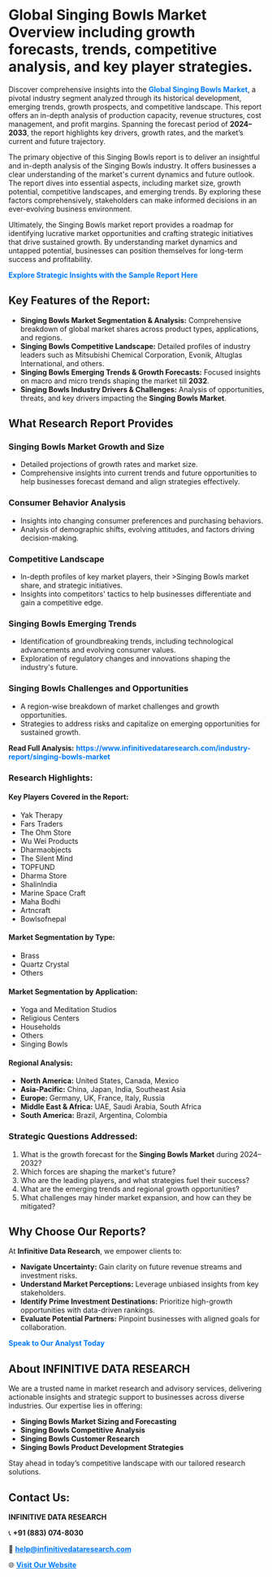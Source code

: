 <h1>Global Singing Bowls Market Overview including growth forecasts, trends, competitive analysis, and key player strategies.</h1>
<p>
Discover comprehensive insights into the 
<a href="https://www.infinitivedataresearch.com/industry-report/singing-bowls-market" rel="dofollow" style="color: #007BFF; text-decoration: none;"><strong>Global Singing Bowls Market</strong></a>, a pivotal industry segment analyzed through its historical development, emerging trends, growth prospects, and competitive landscape. This report offers an in-depth analysis of production capacity, revenue structures, cost management, and profit margins. Spanning the forecast period of <strong>2024–2033</strong>, the report highlights key drivers, growth rates, and the market’s current and future trajectory.
</p>
<p>
The primary objective of this Singing Bowls report is to deliver an insightful and in-depth analysis of the Singing Bowls industry. It offers businesses a clear understanding of the market's current dynamics and future outlook. The report dives into essential aspects, including market size, growth potential, competitive landscapes, and emerging trends. By exploring these factors comprehensively, stakeholders can make informed decisions in an ever-evolving business environment.
</p>
<p>
Ultimately, the Singing Bowls market report provides a roadmap for identifying lucrative market opportunities and crafting strategic initiatives that drive sustained growth. By understanding market dynamics and untapped potential, businesses can position themselves for long-term success and profitability.
</p>
<p>
<a href="https://www.infinitivedataresearch.com/request-sample/reportId=102343" style="color: #007BFF; text-decoration: none;"><strong>Explore Strategic Insights with the Sample Report Here</strong></a>
</p>

<h2>Key Features of the Report:</h2>
<ul>
<li><strong>Singing Bowls Market Segmentation & Analysis:</strong> Comprehensive breakdown of global market shares across product types, applications, and regions.</li>
<li><strong>Singing Bowls Competitive Landscape:</strong> Detailed profiles of industry leaders such as Mitsubishi Chemical Corporation, Evonik, Altuglas International, and others.</li>
<li><strong>Singing Bowls Emerging Trends & Growth Forecasts:</strong> Focused insights on macro and micro trends shaping the market till <strong>2032</strong>.</li>
<li><strong>Singing Bowls Industry Drivers & Challenges:</strong> Analysis of opportunities, threats, and key drivers impacting the <strong>Singing Bowls Market</strong>.</li>
</ul>

<h2>What Research Report Provides</h2>
<h3>Singing Bowls Market Growth and Size</h3>
<ul>
<li>Detailed projections of growth rates and market size.</li>
<li>Comprehensive insights into current trends and future opportunities to help businesses forecast demand and align strategies effectively.</li>
</ul>

<h3>Consumer Behavior Analysis</h3>
<ul>
<li>Insights into changing consumer preferences and purchasing behaviors.</li>
<li>Analysis of demographic shifts, evolving attitudes, and factors driving decision-making.</li>
</ul>

<h3>Competitive Landscape</h3>
<ul>
<li>In-depth profiles of key market players, their >Singing Bowls market share, and strategic initiatives.</li>
<li>Insights into competitors' tactics to help businesses differentiate and gain a competitive edge.</li>
</ul>

<h3>Singing Bowls Emerging Trends</h3>
<ul>
<li>Identification of groundbreaking trends, including technological advancements and evolving consumer values.</li>
<li>Exploration of regulatory changes and innovations shaping the industry's future.</li>
</ul>

<h3>Singing Bowls Challenges and Opportunities</h3>
<ul>
<li>A region-wise breakdown of market challenges and growth opportunities.</li>
<li>Strategies to address risks and capitalize on emerging opportunities for sustained growth.</li>
</ul>
<p><strong>Read Full Analysis:</strong> <a href="https://www.infinitivedataresearch.com/industry-report/singing-bowls-market" rel="dofollow" style="color: #007BFF; text-decoration: none;"><strong>https://www.infinitivedataresearch.com/industry-report/singing-bowls-market</strong></a></p>
<h3>Research Highlights:</h3>
<h4>Key Players Covered in the Report:</h4>
<ul><li>Yak Therapy</li><li>Fars Traders</li><li>The Ohm Store</li><li>Wu Wei Products</li><li>Dharmaobjects</li><li>The Silent Mind</li><li>TOPFUND</li><li>Dharma Store</li><li>ShalinIndia</li><li>Marine Space Craft</li><li>Maha Bodhi</li><li>Artncraft</li><li>Bowlsofnepal</li></ul>
<h4>Market Segmentation by Type:</h4>
<ul><li>Brass</li><li>Quartz Crystal</li><li>Others</li></ul>
<h4>Market Segmentation by Application:</h4>
<ul><li>Yoga and Meditation Studios</li><li>Religious Centers</li><li>Households</li><li>Others</li><li>Singing Bowls</li></ul>

<h4>Regional Analysis:</h4>
<ul>
<li><strong>North America:</strong> United States, Canada, Mexico</li>
<li><strong>Asia-Pacific:</strong> China, Japan, India, Southeast Asia</li>
<li><strong>Europe:</strong> Germany, UK, France, Italy, Russia</li>
<li><strong>Middle East & Africa:</strong> UAE, Saudi Arabia, South Africa</li>
<li><strong>South America:</strong> Brazil, Argentina, Colombia</li>
</ul>

<h3>Strategic Questions Addressed:</h3>
<ol>
<li>What is the growth forecast for the <strong>Singing Bowls Market</strong> during 2024–2032?</li>
<li>Which forces are shaping the market's future?</li>
<li>Who are the leading players, and what strategies fuel their success?</li>
<li>What are the emerging trends and regional growth opportunities?</li>
<li>What challenges may hinder market expansion, and how can they be mitigated?</li>
</ol>

<h2>Why Choose Our Reports?</h2>
<p>At <strong>Infinitive Data Research</strong>, we empower clients to:</p>
<ul>
<li><strong>Navigate Uncertainty:</strong> Gain clarity on future revenue streams and investment risks.</li>
<li><strong>Understand Market Perceptions:</strong> Leverage unbiased insights from key stakeholders.</li>
<li><strong>Identify Prime Investment Destinations:</strong> Prioritize high-growth opportunities with data-driven rankings.</li>
<li><strong>Evaluate Potential Partners:</strong> Pinpoint businesses with aligned goals for collaboration.</li>
</ul>
<p><a href="https://www.infinitivedataresearch.com/industry-report/singing-bowls-market" rel="dofollow" style="color: #007BFF; text-decoration: none;"><strong>Speak to Our Analyst Today</strong></a></p>

<h2>About INFINITIVE DATA RESEARCH</h2>
<p>We are a trusted name in market research and advisory services, delivering actionable insights and strategic support to businesses across diverse industries. Our expertise lies in offering:</p>
<ul>
<li><strong>Singing Bowls Market Sizing and Forecasting</strong></li>
<li><strong>Singing Bowls Competitive Analysis</strong></li>
<li><strong>Singing Bowls Customer Research</strong></li>
<li><strong>Singing Bowls Product Development Strategies</strong></li>
</ul>
<p>Stay ahead in today’s competitive landscape with our tailored research solutions.</p>

<h2>Contact Us:</h2>
<p><strong>INFINITIVE DATA RESEARCH</strong></p>
<p>📞 <strong>+91 (883) 074-8030</strong></p>
<p>📧 <strong><a href="mailto:help@infinitivedataresearch.com" style="color: #007BFF;">help@infinitivedataresearch.com</a></strong></p>
<p>🌐 <strong><a href="https://www.infinitivedataresearch.com" rel="dofollow" style="color: #007BFF;">Visit Our Website</a></strong></p>